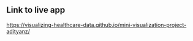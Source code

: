 ## Link to live app
https://visualizing-healthcare-data.github.io/mini-visualization-project-adityanz/
